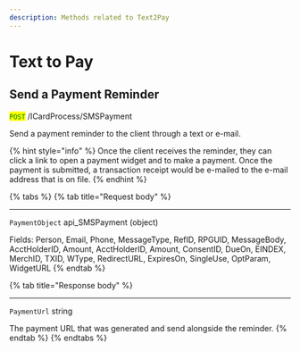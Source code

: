 ```yaml
---
description: Methods related to Text2Pay
---
```


# Text to Pay

## Send a Payment Reminder

<mark style="color:green;">`POST`</mark> /ICardProcess/SMSPayment

Send a payment reminder to the client through a text or e-mail.&#x20;

{% hint style="info" %}
Once the client receives the reminder, they can click a link to open a payment widget and to make a payment. Once the payment is submitted, a transaction receipt would be e-mailed to the e-mail address that is on file.
{% endhint %}

{% tabs %}
{% tab title="Request body" %}
***

`PaymentObject` api\_SMSPayment (object)

Fields: Person, Email, Phone, MessageType, RefID, RPGUID, MessageBody, AcctHolderID, Amount, AcctHolderID, Amount, ConsentID, DueOn, EINDEX, MerchID, TXID, WType, RedirectURL, ExpiresOn, SingleUse, OptParam, WidgetURL
{% endtab %}

{% tab title="Response body" %}
***

`PaymentUrl` string

The payment URL that was generated and send alongside the reminder.
{% endtab %}
{% endtabs %}



